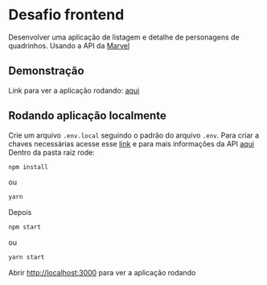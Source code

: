 # Desafio frontend

Desenvolver uma aplicação de listagem e detalhe de personagens de quadrinhos. Usando a API da [Marvel](https://developer.marvel.com/docs)

## Demonstração  

Link para ver a aplicação rodando: [aqui](https://lucid-spence-23b57c.netlify.app/)

## Rodando aplicação localmente

Crie um arquivo `.env.local` seguindo o padrão do arquivo `.env`. Para criar a chaves necessárias acesse esse [link](https://developer.marvel.com/account) e para mais informações da API [aqui](https://developer.marvel.com/docs)
Dentro da pasta raiz rode:
```sh
npm install
```
ou
```sh
yarn
```
Depois
```sh
npm start
```
ou
```sh
yarn start
```
Abrir [http://localhost:3000](http://localhost:3000) para ver a aplicação rodando